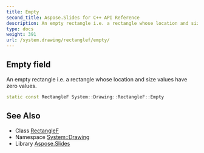 ```yaml
---
title: Empty
second_title: Aspose.Slides for C++ API Reference
description: An empty rectangle i.e. a rectangle whose location and size values have zero values.
type: docs
weight: 391
url: /system.drawing/rectanglef/empty/
---
```

## Empty field


An empty rectangle i.e. a rectangle whose location and size values have zero values.

```cpp
static const RectangleF System::Drawing::RectangleF::Empty
```

## See Also

* Class [RectangleF](../)
* Namespace [System::Drawing](../../)
* Library [Aspose.Slides](../../../)